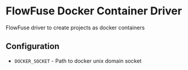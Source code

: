 # FlowFuse Docker Container Driver

FlowFuse driver to create projects as docker containers

## Configuration

 - `DOCKER_SOCKET` - Path to docker unix domain socket
